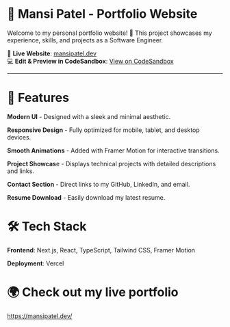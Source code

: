 # 🚀 Mansi Patel - Portfolio Website
Welcome to my personal portfolio website! 🎉 This project showcases my experience, skills, and projects as a Software Engineer.

🔗 **Live Website**: [mansipatel.dev](https://mansipatel.dev)  
💻 **Edit & Preview in CodeSandbox**: [View on CodeSandbox](https://codesandbox.io/p/github/mansi8140/mansi-portfolio/main?workspaceId=ws_6L3EZdDTCpWx8oCcsTs1x7)

---
# 🌟 Features
**Modern UI** - Designed with a sleek and minimal aesthetic.

**Responsive Design** - Fully optimized for mobile, tablet, and desktop devices.

**Smooth Animations** - Added with Framer Motion for interactive transitions.

**Project Showcas**e - Displays technical projects with detailed descriptions and links.

**Contact Section** - Direct links to my GitHub, LinkedIn, and email.

**Resume Download** - Easily download my latest resume.

# 🛠️ Tech Stack
**Frontend**: Next.js, React, TypeScript, Tailwind CSS, Framer Motion

**Deployment**: Vercel


# 🌍 Check out my live portfolio
https://mansipatel.dev/
